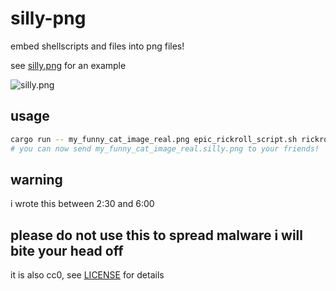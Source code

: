 # silly-png

embed shellscripts and files into png files!

see [silly.png](silly.png) for an example

![silly.png](silly.png)

## usage

```sh
cargo run -- my_funny_cat_image_real.png epic_rickroll_script.sh rickroll.mp4
# you can now send my_funny_cat_image_real.silly.png to your friends!
```

## warning

i wrote this between 2:30 and 6:00

## please do not use this to spread malware i will bite your head off

it is also cc0, see [LICENSE](LICENSE) for details
